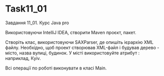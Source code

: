 # Task11_01
Завдання 11_01. Курс Java pro

Використовуючи IntelliJ IDEA, створити Maven проєкт, пакет.

Створіть клас, використовуючи SAXParser, де опишіть ієрархію XML файлу. Необхідно, щоб проект створював XML-файл і будував дерево - місто, назва вулиці, будинок. У місті використовуйте атрибут : наприклад, <city size=”big>Кyiv</city>.

Всі операції по роботі виконувати в класі Main.
